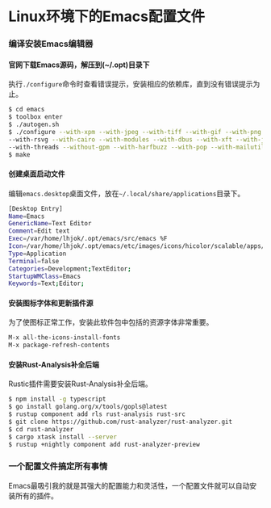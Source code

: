 # Linux环境下的Emacs配置文件

### 编译安装Emacs编辑器

#### 官网下载Emacs源码，解压到(~/.opt)目录下
执行`./configure`命令时查看错误提示，安装相应的依赖库，直到没有错误提示为止。

```sh
$ cd emacs
$ toolbox enter
$ ./autogen.sh
$ ./configure --with-xpm --with-jpeg --with-tiff --with-gif --with-png \
--with-rsvg --with-cairo --with-modules --with-dbus --with-xft --with-json \
--with-threads --without-gpm --with-harfbuzz --with-pop --with-mailutils
$ make
```

#### 创建桌面启动文件
编辑`emacs.desktop`桌面文件，放在`~/.local/share/applications`目录下。

```sh
[Desktop Entry]
Name=Emacs
GenericName=Text Editor
Comment=Edit text
Exec=/var/home/lhjok/.opt/emacs/src/emacs %F
Icon=/var/home/lhjok/.opt/emacs/etc/images/icons/hicolor/scalable/apps/emacs.svg
Type=Application
Terminal=false
Categories=Development;TextEditor;
StartupWMClass=Emacs
Keywords=Text;Editor;
```

#### 安装图标字体和更新插件源
为了使图标正常工作，安装此软件包中包括的资源字体非常重要。

```sh
M-x all-the-icons-install-fonts
M-x package-refresh-contents
```

#### 安装Rust-Analysis补全后端
Rustic插件需要安装Rust-Analysis补全后端。

```sh
$ npm install -g typescript
$ go install golang.org/x/tools/gopls@latest
$ rustup component add rls rust-analysis rust-src
$ git clone https://github.com/rust-analyzer/rust-analyzer.git
$ cd rust-analyzer
$ cargo xtask install --server
$ rustup +nightly component add rust-analyzer-preview
```

### 一个配置文件搞定所有事情
Emacs最吸引我的就是其强大的配置能力和灵活性，一个配置文件就可以自动安装所有的插件。
